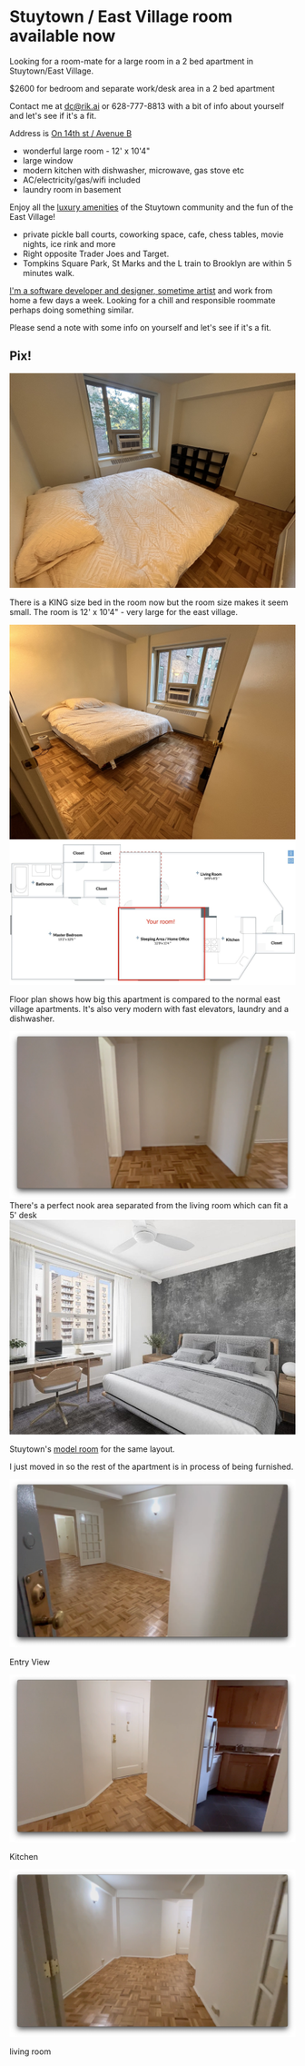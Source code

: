 # Stuytown / East Village room available now

Looking for a room-mate for a large room in a 2 bed apartment in Stuytown/East Village.

$2600 for bedroom and separate work/desk area in a 2 bed apartment

Contact me at dc@rik.ai or 628-777-8813 with a bit of info about yourself and let's see if it's a fit.

Address is [On 14th st / Avenue B](https://maps.app.goo.gl/zVDdf6zTLdg4CmE17)

- wonderful large room - 12' x 10'4"
- large window
- modern kitchen with dishwasher, microwave, gas stove etc
- AC/electricity/gas/wifi included
- laundry room in basement

Enjoy all the [luxury amenities](https://www.stuytown.com/amenities/) of the Stuytown community and the fun of the East Village!
- private pickle ball courts, coworking space, cafe, chess tables, movie nights, ice rink and more
- Right opposite Trader Joes and Target.
- Tompkins Square Park, St Marks and the L train to Brooklyn are within 5 minutes walk.

[I'm a software developer and designer, sometime artist](https://dc.rik.ai/) and work from home a few days a week.
Looking for a chill and responsible roommate perhaps doing something similar.

Please send a note with some info on yourself and let's see if it's a fit.

## Pix!


<img src='images/br-corner.jpeg' />

There is a KING size bed in the room now but the room size makes it seem small.
The room is 12' x 10'4" - very large for the east village.

<img src='images/br-door.jpg' />

<img src='images/floor-plan-3.jpg' />

Floor plan shows how big this apartment is compared to the normal east village apartments.
It's also very modern with fast elevators, laundry and a dishwasher.




<img src='images/h-study-2.png' />
There's a perfect nook area separated from the living room which can fit a 5' desk


<img src='images/model-room.jpg' />

Stuytown's [model room](https://www.stuytown.com/gallery/) for the same layout.

I just moved in so the rest of the apartment is in process of being furnished.

<img src='images/h-entry.png' />

Entry View

<img src='images/h-kitchen.png' />

Kitchen

<img src='images/h-livroom.png' />

living room